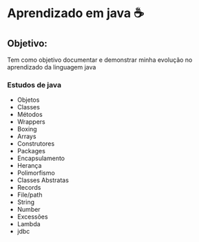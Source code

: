 # Aprendizado em java ☕

## Objetivo: 

Tem como objetivo documentar e demonstrar minha evolução no aprendizado da linguagem java

### Estudos de java

- Objetos
- Classes
- Métodos
- Wrappers
- Boxing
- Arrays
- Construtores
- Packages
- Encapsulamento
- Herança
- Polimorfismo
- Classes Abstratas
- Records
- File/path
- String
- Number
- Excessões
- Lambda
- jdbc
